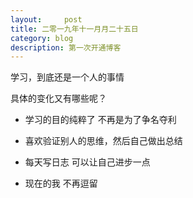 ```yaml
---
layout:     post
title: 二零一九年十一月月二十五日
category: blog
description: 第一次开通博客
---
```


学习，到底还是一个人的事情

具体的变化又有哪些呢？

- 学习的目的纯粹了 不再是为了争名夺利

- 喜欢验证别人的思维，然后自己做出总结

- 每天写日志 可以让自己进步一点

- 现在的我 不再逗留
